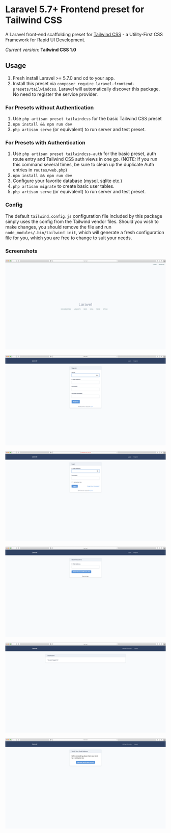 # Laravel 5.7+ Frontend preset for Tailwind CSS

A Laravel front-end scaffolding preset for [Tailwind CSS](https://tailwindcss.com) - a Utility-First CSS Framework for Rapid UI Development.

*Current version:* **Tailwind CSS 1.0**

## Usage

1. Fresh install Laravel >= 5.7.0 and cd to your app.
2. Install this preset via `composer require laravel-frontend-presets/tailwindcss`. Laravel will automatically discover this package. No need to register the service provider.

### For Presets without Authentication

1. Use `php artisan preset tailwindcss` for the basic Tailwind CSS preset
2. `npm install && npm run dev`
3. `php artisan serve` (or equivalent) to run server and test preset.

### For Presets with Authentication

1. Use `php artisan preset tailwindcss-auth` for the basic preset, auth route entry and Tailwind CSS auth views in one go. (NOTE: If you run this command several times, be sure to clean up the duplicate Auth entries in `routes/web.php`)
4. `npm install && npm run dev`
5. Configure your favorite database (mysql, sqlite etc.)
6. `php artisan migrate` to create basic user tables.
7. `php artisan serve` (or equivalent) to run server and test preset.

### Config

The default `tailwind.config.js` configuration file included by this package simply uses the config from the Tailwind vendor files. Should you wish to make changes, you should remove the file and run `node_modules/.bin/tailwind init`, which will generate a fresh configuration file for you, which you are free to change to suit your needs.

### Screenshots

![Welcome](/screenshots/welcome.png)

![Register](/screenshots/register.png)

![Login](/screenshots/login.png)

![Reset Password](/screenshots/reset-password.png)

![Dashboard](/screenshots/dashboard.png)

![Verify](/screenshots/verify.png)
